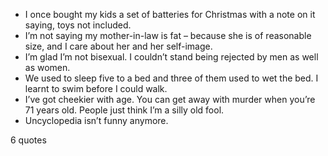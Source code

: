  - I once bought my kids a set of batteries for Christmas with a note on it saying, toys not included.
 - I’m not saying my mother-in-law is fat – because she is of reasonable size, and I care about her and her self-image.
 - I’m glad I’m not bisexual. I couldn’t stand being rejected by men as well as women.
 - We used to sleep five to a bed and three of them used to wet the bed. I learnt to swim before I could walk.
 - I’ve got cheekier with age. You can get away with murder when you’re 71 years old. People just think I’m a silly old fool.
 - Uncyclopedia isn’t funny anymore.

6 quotes